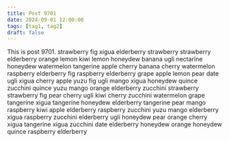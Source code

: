 ```yaml
---
title: Post 9701
date: 2024-09-01 12:00:00
tags: [tag1, tag2]
draft: false
---
```

This is post 9701.
strawberry
fig
xigua
elderberry
strawberry
strawberry
elderberry
orange
lemon
kiwi
lemon
honeydew
banana
ugli
nectarine
honeydew
watermelon
tangerine
apple
cherry
banana
cherry
watermelon
raspberry
elderberry
fig
raspberry
elderberry
grape
apple
lemon
pear
date
ugli
xigua
cherry
apple
yuzu
fig
ugli
mango
xigua
honeydew
quince
zucchini
quince
yuzu
mango
orange
elderberry
zucchini
strawberry
strawberry
fig
pear
cherry
ugli
kiwi
cherry
zucchini
watermelon
grape
tangerine
xigua
tangerine
honeydew
elderberry
tangerine
pear
mango
raspberry
kiwi
apple
elderberry
raspberry
zucchini
yuzu
mango
elderberry
xigua
raspberry
zucchini
elderberry
ugli
honeydew
pear
orange
cherry
xigua
tangerine
xigua
zucchini
date
elderberry
honeydew
orange
honeydew
quince
raspberry
elderberry
